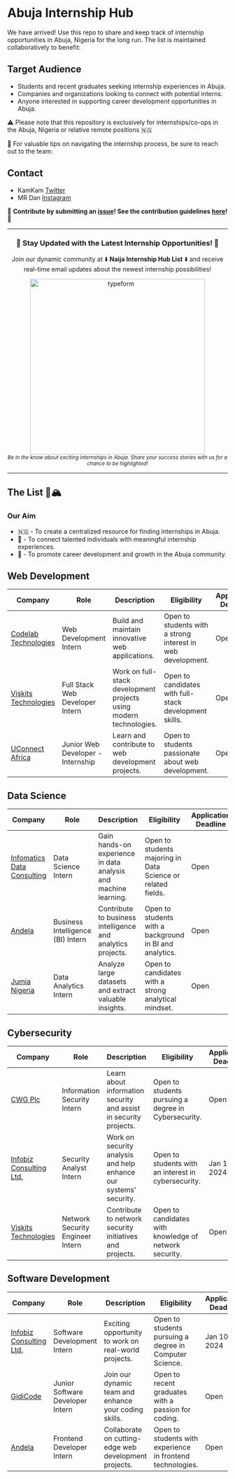 # Abuja Internship Hub

We have arrived! Use this repo to share and keep track of internship opportunities in Abuja, Nigeria for the long run. The list is maintained collaboratively to benefit:

## Target Audience

* Students and recent graduates seeking internship experiences in Abuja.
* Companies and organizations looking to connect with potential interns.
* Anyone interested in supporting career development opportunities in Abuja.


:warning: Please note that this repository is exclusively for internships/co-ops in the Abuja, Nigeria or relative remote positions 🇳🇬

🧠 For valuable tips on navigating the internship process, be sure to reach out to the team:

## Contact

* KamKam [Twitter](https://twitter.com/BIG_KAMKAM)
* MR Dan [Instagram](https://instagram.com/dans.io?igshid=ZDdkNTZiNTM=)

🙏 **Contribute by submitting an [issue](#)! See the contribution guidelines [here](./CONTRIBUTING.md)!** 🙏


---
<div align="center">
	<h3>🚀 Stay Updated with the Latest Internship Opportunities! 🌟</h3>
	<p>
		Join our dynamic community at ⬇️ <strong>Naija Internship Hub List</strong> ⬇️ and receive real-time email updates about the newest internship possibilities!
			<br>
			<div>
			<a href="[https://swelist.com](https://pssrisk3bw9.typeform.com/to/ll5kJYZW)">
          <img src="https://i.imgur.com/n8ZX4tt.png" width="400" alt="typeform">
        </a>
			</div>
		<sub><i>Be in the know about exciting internships in Abuja. Share your success stories with us for a chance to be highlighted!</i></sub>
	</p>
</div>



---

## The List 🚴🏔

### Our Aim
 - 🇳🇬 - To create a centralized resource for finding internships in Abuja.
 - 🛂 - To connect talented individuals with meaningful internship experiences.
 - 💸 - To promote career development and growth in the Abuja community.

<!-- Please leave a one line gap between this and the table TABLE_START (DO NOT CHANGE THIS LINE) -->

## Web Development

| Company | Role | Description | Eligibility | Application Deadline | Contact |
| ------- | ---- | ----------- | ------------ | --------------------- | ------- |
| [Codelab Technologies](https://www.codelabtech.com/) | Web Development Intern | Build and maintain innovative web applications. | Open to students with a strong interest in web development. | Open | info@codelabtech.com |
| [Viskits Technologies](https://www.viskits.com/) | Full Stack Web Developer Intern | Work on full-stack development projects using modern technologies. | Open to candidates with full-stack development skills. | Open | careers@viskits.com |
| [UConnect Africa](https://www.uconnectafrica.com/) | Junior Web Developer - Internship | Learn and contribute to web development projects. | Open to students passionate about web development. | Open | internship@uconnectafrica.com |

## Data Science

| Company | Role | Description | Eligibility | Application Deadline | Contact |
| ------- | ---- | ----------- | ------------ | --------------------- | ------- |
| [Infomatics Data Consulting](https://www.infomaticsdata.com/) | Data Science Intern | Gain hands-on experience in data analysis and machine learning. | Open to students majoring in Data Science or related fields. | Open | careers@infomaticsdata.com |
| [Andela](https://andela.com/) | Business Intelligence (BI) Intern | Contribute to business intelligence and analytics projects. | Open to students with a background in BI and analytics. | Open | recruitment@andela.com |
| [Jumia Nigeria](https://www.jumia.com.ng/) | Data Analytics Intern | Analyze large datasets and extract valuable insights. | Open to candidates with a strong analytical mindset. | Open | jobs@jumia.com |

## Cybersecurity

| Company | Role | Description | Eligibility | Application Deadline | Contact |
| ------- | ---- | ----------- | ------------ | --------------------- | ------- |
| [CWG Plc](https://www.cwg-plc.com/) | Information Security Intern | Learn about information security and assist in security projects. | Open to students pursuing a degree in Cybersecurity. | Open | info@cwg-plc.com |
| [Infobiz Consulting Ltd.](https://www.infobiz.com/) | Security Analyst Intern | Work on security analysis and help enhance our systems' security. | Open to students with an interest in cybersecurity. | Jan 10, 2024 | hr@infobiz.com |
| [Viskits Technologies](https://www.viskits.com/) | Network Security Engineer Intern | Contribute to network security initiatives and projects. | Open to candidates with knowledge of network security. | Open | careers@viskits.com |


## Software Development

| Company | Role | Description | Eligibility | Application Deadline | Contact |
| ------- | ---- | ----------- | ------------ | --------------------- | ------- |
| [Infobiz Consulting Ltd.](https://www.infobiz.com/) | Software Development Intern | Exciting opportunity to work on real-world projects. | Open to students pursuing a degree in Computer Science. | Jan 10, 2024 | hr@infobiz.com |
| [GidiCode](https://www.gidicode.com/) | Junior Software Developer Intern | Join our dynamic team and enhance your coding skills. | Open to recent graduates with a passion for coding. | Open | careers@gidicode.com |
| [Andela](https://andela.com/) | Frontend Developer Intern | Collaborate on cutting-edge web development projects. | Open to students with experience in frontend technologies. | Open | recruitment@andela.com |
